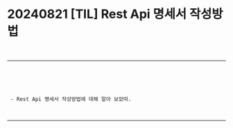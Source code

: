 # 20240821 [TIL] Rest Api 명세서 작성방법

<br>

---
<br>
<br>
<br>

```
 - Rest Api 명세서 작성방법에 대해 알아 보았따.
 
 
```


---

  
##  